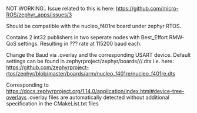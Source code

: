 NOT WORKING.. Issue related to this is here: https://github.com/micro-ROS/zephyr_apps/issues/3


Should be compatible  with the nucleo_f401re board under zephyr RTOS.

Contains 2 int32 publishers in two seperate nodes with Best_Effort RMW-QoS settings.
Resulting in ??? rate at 115200 baud each.

Change the Baud via <boardname>.overlay and the corresponding USART device. Default settings can be found in zephyrproject/zephyr/boards/<arch>/<boardname>/<boardname>.dts
i.e. here: https://github.com/zephyrproject-rtos/zephyr/blob/master/boards/arm/nucleo_f401re/nucleo_f401re.dts

Corresponding to https://docs.zephyrproject.org/1.14.0/application/index.html#device-tree-overlays <boardname>.overlay files are automatically detected without additional specification in the CMakeList.txt files